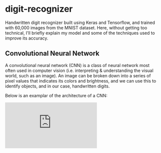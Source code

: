 # digit-recognizer

Handwritten digit recognizer built using Keras and Tensorflow, and trained with 60,000 images from the MNIST dataset. Here, without getting too technical, I'll briefly explain my model and some of the techniques used to improve its accuracy.

## Convolutional Neural Network
A convolutional neural network (CNN) is a class of neural network most often used in computer vision (i.e. interpreting & understanding the visual world, such as an image). An image can be broken down into a series of pixel values that indicates its colors and brightness, and we can use this to identify objects, and in our case, handwritten digits.

Below is an examplar of the architecture of a CNN:

![source](https://www.mathworks.com/videos/introduction-to-deep-learning-what-are-convolutional-neural-networks--1489512765771.html)


